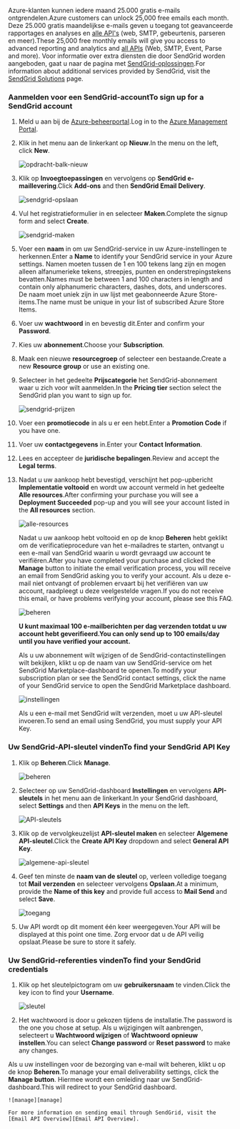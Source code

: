 <span data-ttu-id="7b28d-101">Azure-klanten kunnen iedere maand 25.000 gratis e-mails ontgrendelen.</span><span class="sxs-lookup"><span data-stu-id="7b28d-101">Azure customers can unlock 25,000 free emails each month.</span></span> <span data-ttu-id="7b28d-102">Deze 25.000 gratis maandelijkse e-mails geven u toegang tot geavanceerde rapportages en analyses en [alle API's][all APIs] (web, SMTP, gebeurtenis, parseren en meer).</span><span class="sxs-lookup"><span data-stu-id="7b28d-102">These 25,000 free monthly emails will give you access to advanced reporting and analytics and [all APIs][all APIs] (Web, SMTP, Event, Parse and more).</span></span> <span data-ttu-id="7b28d-103">Voor informatie over extra diensten die door SendGrid worden aangeboden, gaat u naar de pagina met [SendGrid-oplossingen][SendGrid Solutions].</span><span class="sxs-lookup"><span data-stu-id="7b28d-103">For information about additional services provided by SendGrid, visit the [SendGrid Solutions][SendGrid Solutions] page.</span></span>

### <a name="to-sign-up-for-a-sendgrid-account"></a><span data-ttu-id="7b28d-104">Aanmelden voor een SendGrid-account</span><span class="sxs-lookup"><span data-stu-id="7b28d-104">To sign up for a SendGrid account</span></span>
1. <span data-ttu-id="7b28d-105">Meld u aan bij de [Azure-beheerportal][Azure Management Portal].</span><span class="sxs-lookup"><span data-stu-id="7b28d-105">Log in to the [Azure Management Portal][Azure Management Portal].</span></span>
2. <span data-ttu-id="7b28d-106">Klik in het menu aan de linkerkant op **Nieuw**.</span><span class="sxs-lookup"><span data-stu-id="7b28d-106">In the menu on the left, click **New**.</span></span>

    ![opdracht-balk-nieuw][command-bar-new]
3. <span data-ttu-id="7b28d-108">Klik op **Invoegtoepassingen** en vervolgens op **SendGrid e-maillevering**.</span><span class="sxs-lookup"><span data-stu-id="7b28d-108">Click **Add-ons** and then **SendGrid Email Delivery**.</span></span>

    ![sendgrid-opslaan][sendgrid-store]
4. <span data-ttu-id="7b28d-110">Vul het registratieformulier in en selecteer **Maken**.</span><span class="sxs-lookup"><span data-stu-id="7b28d-110">Complete the signup form and select **Create**.</span></span>

    ![sendgrid-maken][sendgrid-create]
5. <span data-ttu-id="7b28d-112">Voer een **naam** in om uw SendGrid-service in uw Azure-instellingen te herkennen.</span><span class="sxs-lookup"><span data-stu-id="7b28d-112">Enter a **Name** to identify your SendGrid service in your Azure settings.</span></span> <span data-ttu-id="7b28d-113">Namen moeten tussen de 1 en 100 tekens lang zijn en mogen alleen alfanumerieke tekens, streepjes, punten en onderstrepingstekens bevatten.</span><span class="sxs-lookup"><span data-stu-id="7b28d-113">Names must be between 1 and 100 characters in length and contain only alphanumeric characters, dashes, dots, and underscores.</span></span> <span data-ttu-id="7b28d-114">De naam moet uniek zijn in uw lijst met geabonneerde Azure Store-items.</span><span class="sxs-lookup"><span data-stu-id="7b28d-114">The name must be unique in your list of subscribed Azure Store Items.</span></span>
6. <span data-ttu-id="7b28d-115">Voer uw **wachtwoord** in en bevestig dit.</span><span class="sxs-lookup"><span data-stu-id="7b28d-115">Enter and confirm your **Password**.</span></span>
7. <span data-ttu-id="7b28d-116">Kies uw **abonnement**.</span><span class="sxs-lookup"><span data-stu-id="7b28d-116">Choose your **Subscription**.</span></span>
8. <span data-ttu-id="7b28d-117">Maak een nieuwe **resourcegroep** of selecteer een bestaande.</span><span class="sxs-lookup"><span data-stu-id="7b28d-117">Create a new **Resource group** or use an existing one.</span></span>
9. <span data-ttu-id="7b28d-118">Selecteer in het gedeelte **Prijscategorie** het SendGrid-abonnement waar u zich voor wilt aanmelden.</span><span class="sxs-lookup"><span data-stu-id="7b28d-118">In the **Pricing tier** section select the SendGrid plan you want to sign up for.</span></span>

    ![sendgrid-prijzen][sendgrid-pricing]
10. <span data-ttu-id="7b28d-120">Voer een **promotiecode** in als u er een hebt.</span><span class="sxs-lookup"><span data-stu-id="7b28d-120">Enter a **Promotion Code** if you have one.</span></span>
11. <span data-ttu-id="7b28d-121">Voer uw **contactgegevens** in.</span><span class="sxs-lookup"><span data-stu-id="7b28d-121">Enter your **Contact Information**.</span></span>
12. <span data-ttu-id="7b28d-122">Lees en accepteer de **juridische bepalingen**.</span><span class="sxs-lookup"><span data-stu-id="7b28d-122">Review and accept the **Legal terms**.</span></span>
13. <span data-ttu-id="7b28d-123">Nadat u uw aankoop hebt bevestigd, verschijnt het pop-upbericht **Implementatie voltooid** en wordt uw account vermeld in het gedeelte **Alle resources**.</span><span class="sxs-lookup"><span data-stu-id="7b28d-123">After confirming your purchase you will see a **Deployment Succeeded** pop-up and you will see your account listed in the **All resources** section.</span></span>

    ![alle-resources][all-resources]

    <span data-ttu-id="7b28d-125">Nadat u uw aankoop hebt voltooid en op de knop **Beheren** hebt geklikt om de verificatieprocedure van het e-mailadres te starten, ontvangt u een e-mail van SendGrid waarin u wordt gevraagd uw account te verifiëren.</span><span class="sxs-lookup"><span data-stu-id="7b28d-125">After you have completed your purchase and clicked the **Manage** button to initiate the email verification process, you will receive an email from SendGrid asking you to verify your account.</span></span> <span data-ttu-id="7b28d-126">Als u deze e-mail niet ontvangt of problemen ervaart bij het verifiëren van uw account, raadpleegt u deze veelgestelde vragen.</span><span class="sxs-lookup"><span data-stu-id="7b28d-126">If you do not receive this email, or have problems verifying your account, please see this FAQ.</span></span>

    ![beheren][manage]

    <span data-ttu-id="7b28d-128">**U kunt maximaal 100 e-mailberichten per dag verzenden totdat u uw account hebt geverifieerd.**</span><span class="sxs-lookup"><span data-stu-id="7b28d-128">**You can only send up to 100 emails/day until you have verified your account.**</span></span>

    <span data-ttu-id="7b28d-129">Als u uw abonnement wilt wijzigen of de SendGrid-contactinstellingen wilt bekijken, klikt u op de naam van uw SendGrid-service om het SendGrid Marketplace-dashboard te openen.</span><span class="sxs-lookup"><span data-stu-id="7b28d-129">To modify your subscription plan or see the SendGrid contact settings, click the name of your SendGrid service to open the SendGrid Marketplace dashboard.</span></span>

    ![instellingen][settings]

    <span data-ttu-id="7b28d-131">Als u een e-mail met SendGrid wilt verzenden, moet u uw API-sleutel invoeren.</span><span class="sxs-lookup"><span data-stu-id="7b28d-131">To send an email using SendGrid, you must supply your API Key.</span></span>

### <a name="to-find-your-sendgrid-api-key"></a><span data-ttu-id="7b28d-132">Uw SendGrid-API-sleutel vinden</span><span class="sxs-lookup"><span data-stu-id="7b28d-132">To find your SendGrid API Key</span></span>
1. <span data-ttu-id="7b28d-133">Klik op **Beheren**.</span><span class="sxs-lookup"><span data-stu-id="7b28d-133">Click **Manage**.</span></span>

    ![beheren][manage]
2. <span data-ttu-id="7b28d-135">Selecteer op uw SendGrid-dashboard **Instellingen** en vervolgens **API-sleutels** in het menu aan de linkerkant.</span><span class="sxs-lookup"><span data-stu-id="7b28d-135">In your SendGrid dashboard, select **Settings** and then **API Keys** in the menu on the left.</span></span>

    ![API-sleutels][api-keys]

3. <span data-ttu-id="7b28d-137">Klik op de vervolgkeuzelijst **API-sleutel maken** en selecteer **Algemene API-sleutel**.</span><span class="sxs-lookup"><span data-stu-id="7b28d-137">Click the **Create API Key** dropdown and select **General API Key**.</span></span>

    ![algemene-api-sleutel][general-api-key]
4. <span data-ttu-id="7b28d-139">Geef ten minste de **naam van de sleutel** op, verleen volledige toegang tot **Mail verzenden** en selecteer vervolgens **Opslaan**.</span><span class="sxs-lookup"><span data-stu-id="7b28d-139">At a minimum, provide the **Name of this key** and provide full access to **Mail Send** and select **Save**.</span></span>

    ![toegang][access]
5. <span data-ttu-id="7b28d-141">Uw API wordt op dit moment één keer weergegeven.</span><span class="sxs-lookup"><span data-stu-id="7b28d-141">Your API will be displayed at this point one time.</span></span> <span data-ttu-id="7b28d-142">Zorg ervoor dat u de API veilig opslaat.</span><span class="sxs-lookup"><span data-stu-id="7b28d-142">Please be sure to store it safely.</span></span>

### <a name="to-find-your-sendgrid-credentials"></a><span data-ttu-id="7b28d-143">Uw SendGrid-referenties vinden</span><span class="sxs-lookup"><span data-stu-id="7b28d-143">To find your SendGrid credentials</span></span>
1. <span data-ttu-id="7b28d-144">Klik op het sleutelpictogram om uw **gebruikersnaam** te vinden.</span><span class="sxs-lookup"><span data-stu-id="7b28d-144">Click the key icon to find your **Username**.</span></span>

    ![sleutel][key]
2. <span data-ttu-id="7b28d-146">Het wachtwoord is door u gekozen tijdens de installatie.</span><span class="sxs-lookup"><span data-stu-id="7b28d-146">The password is the one you chose at setup.</span></span> <span data-ttu-id="7b28d-147">Als u wijzigingen wilt aanbrengen, selecteert u **Wachtwoord wijzigen** of **Wachtwoord opnieuw instellen**.</span><span class="sxs-lookup"><span data-stu-id="7b28d-147">You can select **Change password** or **Reset password** to make any changes.</span></span>

<span data-ttu-id="7b28d-148">Als u uw instellingen voor de bezorging van e-mail wilt beheren, klikt u op de knop **Beheren**.</span><span class="sxs-lookup"><span data-stu-id="7b28d-148">To manage your email deliverability settings, click the **Manage button**.</span></span> <span data-ttu-id="7b28d-149">Hiermee wordt een omleiding naar uw SendGrid-dashboard.</span><span class="sxs-lookup"><span data-stu-id="7b28d-149">This will redirect to your SendGrid dashboard.</span></span>

    ![manage][manage]

    For more information on sending email through SendGrid, visit the [Email API Overview][Email API Overview].

<!--images-->

[command-bar-new]: ./media/sendgrid-sign-up/new-addon.png
[sendgrid-store]: ./media/sendgrid-sign-up/sendgrid-store.png
[sendgrid-create]: ./media/sendgrid-sign-up/sendgrid-create.png
[sendgrid-pricing]: ./media/sendgrid-sign-up/sendgrid-pricing.png
[all-resources]: ./media/sendgrid-sign-up/all-resources.png
[manage]: ./media/sendgrid-sign-up/manage.png
[settings]: ./media/sendgrid-sign-up/settings.png
[api-keys]: ./media/sendgrid-sign-up/api-keys.png
[general-api-key]: ./media/sendgrid-sign-up/general-api-key.png
[access]: ./media/sendgrid-sign-up/access.png
[key]: ./media/sendgrid-sign-up/key.png

<!--Links-->

[SendGrid Solutions]: https://sendgrid.com/solutions
[Azure Management Portal]: https://manage.windowsazure.com
[SendGrid Getting Started]: http://sendgrid.com/docs
[SendGrid Provisioning Process]: https://support.sendgrid.com/hc/articles/200181628-Why-is-my-account-being-provisioned-
[all APIs]: https://sendgrid.com/docs/API_Reference/index.html
[Email API Overview]: https://sendgrid.com/docs/API_Reference/Web_API_v3/Mail/index.html
